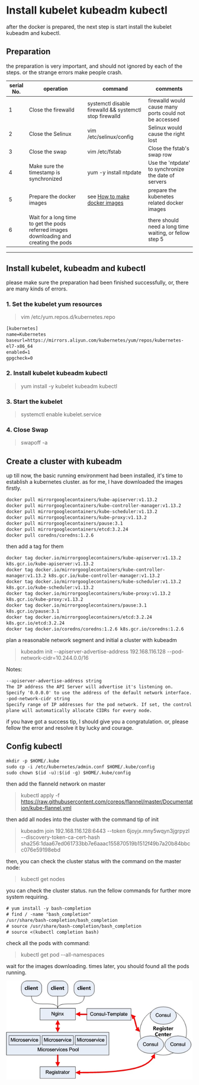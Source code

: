 # Install kubelet kubeadm kubectl
after the docker is prepared, the next step is start install the kubelet kubeadm and kubectl.

## Preparation
the preparation is very important, and should not ignored by each of the steps. or the strange errors make people crash.

serial No. | operation | command | comments
----- | ------ | ----- | -----
1 | Close the firewalld | systemctl disable firewalld && systemctl stop firewalld | firewalld would cause many ports could not be accessed
2 | Close the Selinux | vim /etc/selinux/config | Selinux would cause the right lost
3 | Close the swap | vim /etc/fstab | Close the fstab's swap row
4 | Make sure the timestamp is synchronized | yum -y install ntpdate | Use the 'ntpdate' to synchronize the date of servers
5 | Prepare the docker images | see [How to make docker images](http://www.google.com) | prepare the kubenetes related docker images
6 | Wait for a long time to get the pods referred images downloading and creating the pods |  | there should need a long time waiting, or fellow step 5
-----

## Install kubelet, kubeadm and kubectl
please make sure the preparation had been finished successfully, or, there are many kinds of errors.

### 1. Set the kubelet yum resources
> vim /etc/yum.repos.d/kubernetes.repo
```
[kubernetes]
name=Kubernetes
baseurl=https://mirrors.aliyun.com/kubernetes/yum/repos/kubernetes-el7-x86_64
enabled=1
gpgcheck=0
```
### 2. Install kubelet kubeadm kubectl
> yum  install -y kubelet kubeadm kubectl

### 3. Start the kubelet
> systemctl enable kubelet.service

### 4. Close Swap
> swapoff -a

## Create a cluster with kubeadm
up till now, the basic running environment had been installed, it's time to establish a kubernetes cluster.
as for me, I have downloaded the images firstly.
```
docker pull mirrorgooglecontainers/kube-apiserver:v1.13.2
docker pull mirrorgooglecontainers/kube-controller-manager:v1.13.2
docker pull mirrorgooglecontainers/kube-scheduler:v1.13.2
docker pull mirrorgooglecontainers/kube-proxy:v1.13.2
docker pull mirrorgooglecontainers/pause:3.1
docker pull mirrorgooglecontainers/etcd:3.2.24
docker pull coredns/coredns:1.2.6
```
then add a tag for them
```
docker tag docker.io/mirrorgooglecontainers/kube-apiserver:v1.13.2 k8s.gcr.io/kube-apiserver:v1.13.2
docker tag docker.io/mirrorgooglecontainers/kube-controller-manager:v1.13.2 k8s.gcr.io/kube-controller-manager:v1.13.2
docker tag docker.io/mirrorgooglecontainers/kube-scheduler:v1.13.2 k8s.gcr.io/kube-scheduler:v1.13.2
docker tag docker.io/mirrorgooglecontainers/kube-proxy:v1.13.2 k8s.gcr.io/kube-proxy:v1.13.2
docker tag docker.io/mirrorgooglecontainers/pause:3.1 k8s.gcr.io/pause:3.1
docker tag docker.io/mirrorgooglecontainers/etcd:3.2.24 k8s.gcr.io/etcd:3.2.24
docker tag docker.io/coredns/coredns:1.2.6 k8s.gcr.io/coredns:1.2.6
```
plan a reasonable network segment and initial a cluster with kubeadm
> kubeadm init --apiserver-advertise-address 192.168.116.128 --pod-network-cidr=10.244.0.0/16

Notes:
```
--apiserver-advertise-address string
The IP address the API Server will advertise it's listening on. Specify '0.0.0.0' to use the address of the default network interface.
-pod-network-cidr string
Specify range of IP addresses for the pod network. If set, the control plane will automatically allocate CIDRs for every node.
```
if you have got a success tip, I should give you a congratulation. or, please fellow the error and resolve it by lucky and courage.

## Config kubectl
```
mkdir -p $HOME/.kube
sudo cp -i /etc/kubernetes/admin.conf $HOME/.kube/config
sudo chown $(id -u):$(id -g) $HOME/.kube/config
```
then add the flanneld network on master
> kubectl apply -f https://raw.githubusercontent.com/coreos/flannel/master/Documentation/kube-flannel.yml

then add all nodes into the cluster with the command tip of init
> kubeadm join 192.168.116.128:6443 --token 6joyjx.mny5wqyn3jgrpyzl --discovery-token-ca-cert-hash sha256:1daa67ed061733bb7e6aaac155870519b1512f49b7a20b84bbcc076e59198ebd

then, you can check the cluster status with the command on the master node:
> kubectl get nodes

you can check the cluster status.
run the fellow commands for further more system requiring.
```
# yum install -y bash-completion
# find / -name "bash_completion"
/usr/share/bash-completion/bash_completion
# source /usr/share/bash-completion/bash_completion
# source <(kubectl completion bash)
```
check all the pods with command:
> kubectl get pod --all-namespaces

wait for the images downloading. times later, you should found all the pods running.

![image](https://github.com/fasimito/microservice-consul-template/blob/master/images/arche.jpg)

